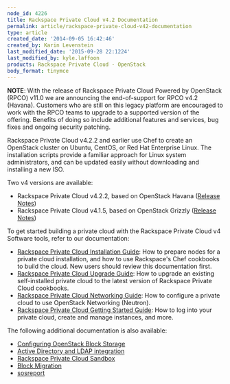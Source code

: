 ```yaml
---
node_id: 4226
title: Rackspace Private Cloud v4.2 Documentation
permalink: article/rackspace-private-cloud-v42-documentation
type: article
created_date: '2014-09-05 16:42:46'
created_by: Karin Levenstein
last_modified_date: '2015-09-28 22:1224'
last_modified_by: kyle.laffoon
products: Rackspace Private Cloud - OpenStack
body_format: tinymce
---
```


**NOTE**: With the release of Rackspace Private Cloud Powered by
OpenStack (RPCO) v11.0 we are announcing the end-of-support for
RPCO v4.2 (Havana). Customers who are still on this legacy platform are
encouraged to work with the RPCO teams to upgrade to a supported version
of the offering. Benefits of doing so include additional features and
services, bug fixes and ongoing security patching. 

Rackspace Private Cloud v4.2.2 and earlier use Chef to create an
OpenStack cluster on Ubuntu, CentOS, or Red Hat Enterprise Linux. The
installation scripts provide a familiar approach for Linux system
administrators, and can be updated easily without downloading and
installing a new ISO.

Two v4 versions are available:

-   Rackspace Private Cloud v4.2.2, based on OpenStack Havana ([Release
    Notes](http://docs.rackspace.com/rpc/api/v4/rackspace-private-cloud-releasenotes-v4-2/content/rpc-common-front.html))
-   Rackspace Private Cloud v4.1.5, based on OpenStack Grizzly ([Release
    Notes](http://docs.rackspace.com/rpc/api/v4/rackspace-private-cloud-releasenotes-v4/content/overview.html))

To get started building a private cloud with the Rackspace Private Cloud
v4 Software tools, refer to our documentation:

-   [Rackspace Private Cloud Installation
    Guide](http://docs.rackspace.com/rpc/api/v4/rackspace-private-cloud-installation/content/rpc-getstarted-prereqs.html):
    How to prepare nodes for a private cloud installation, and how to
    use Rackspace's Chef cookbooks to build the cloud. New users should
    review this documentation first.
-   [Rackspace Private Cloud Upgrade
    Guide](http://docs.rackspace.com/rpc/api/v4/rackspace-private-cloud-upgrade/content/rpc-common-front.html):
    How to upgrade an existing self-installed private cloud to the
    latest version of Rackspace Private Cloud cookbooks.
-   [Rackspace Private Cloud Networking
    Guide](http://docs.rackspace.com/rpc/api/v4/rackspace-private-cloud-networking/content/rpc-common-front.html):
    How to configure a private cloud to use OpenStack Networking
    (Neutron).
-   [Rackspace Private Cloud Getting Started
    Guide](http://docs.rackspace.com/rpc/api/v4/rackspace-private-cloud-gettingstarted-v4/content/rpc-common-front.html):
    How to log into your private cloud, create and manage instances, and
    more.

The following additional documentation is also available:

-   [Configuring OpenStack Block
    Storage](http://www.rackspace.com/knowledge_center/article/configuring-openstack-block-storage)
-   [Active Directory and LDAP
    integration](http://www.rackspace.com/knowledge_center/article/rackspace-private-cloud-active-directory-and-ldap-integration)
-   [Rackspace Private Cloud
    Sandbox](http://www.rackspace.com/knowledge_center/article/rackspace-private-cloud-sandbox)
-   [Block
    Migration](http://www.rackspace.com/knowledge_center/article/rackspace-private-cloud-software-vm-block-migration)
-   [sosreport](http://www.rackspace.com/knowledge_center/article/rackspace-private-cloud-software-and-sosreport)


